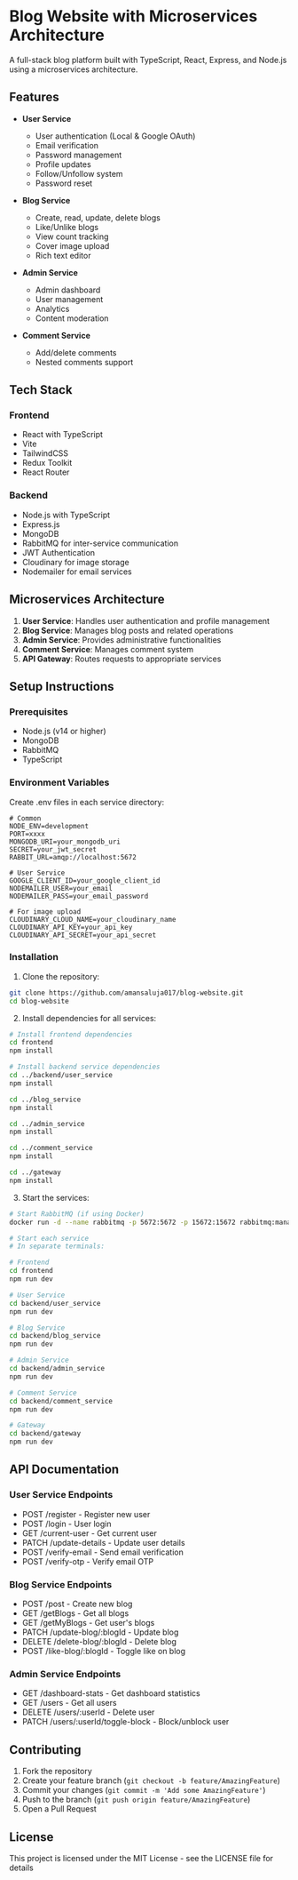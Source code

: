# Blog Website with Microservices Architecture

A full-stack blog platform built with TypeScript, React, Express, and Node.js using a microservices architecture.

## Features

- **User Service**
  - User authentication (Local & Google OAuth)
  - Email verification
  - Password management
  - Profile updates
  - Follow/Unfollow system
  - Password reset
  
- **Blog Service**
  - Create, read, update, delete blogs
  - Like/Unlike blogs
  - View count tracking
  - Cover image upload
  - Rich text editor

- **Admin Service**
  - Admin dashboard
  - User management
  - Analytics
  - Content moderation

- **Comment Service**
  - Add/delete comments
  - Nested comments support

## Tech Stack

### Frontend
- React with TypeScript
- Vite
- TailwindCSS
- Redux Toolkit
- React Router

### Backend
- Node.js with TypeScript
- Express.js
- MongoDB
- RabbitMQ for inter-service communication
- JWT Authentication
- Cloudinary for image storage
- Nodemailer for email services

## Microservices Architecture

1. **User Service**: Handles user authentication and profile management
2. **Blog Service**: Manages blog posts and related operations
3. **Admin Service**: Provides administrative functionalities
4. **Comment Service**: Manages comment system
5. **API Gateway**: Routes requests to appropriate services

## Setup Instructions

### Prerequisites
- Node.js (v14 or higher)
- MongoDB
- RabbitMQ
- TypeScript

### Environment Variables

Create .env files in each service directory:

```env
# Common
NODE_ENV=development
PORT=xxxx
MONGODB_URI=your_mongodb_uri
SECRET=your_jwt_secret
RABBIT_URL=amqp://localhost:5672

# User Service
GOOGLE_CLIENT_ID=your_google_client_id
NODEMAILER_USER=your_email
NODEMAILER_PASS=your_email_password

# For image upload
CLOUDINARY_CLOUD_NAME=your_cloudinary_name
CLOUDINARY_API_KEY=your_api_key
CLOUDINARY_API_SECRET=your_api_secret
```

### Installation

1. Clone the repository:
```bash
git clone https://github.com/amansaluja017/blog-website.git
cd blog-website
```

2. Install dependencies for all services:
```bash
# Install frontend dependencies
cd frontend
npm install

# Install backend service dependencies
cd ../backend/user_service
npm install

cd ../blog_service
npm install

cd ../admin_service
npm install

cd ../comment_service
npm install

cd ../gateway
npm install
```

3. Start the services:

```bash
# Start RabbitMQ (if using Docker)
docker run -d --name rabbitmq -p 5672:5672 -p 15672:15672 rabbitmq:management

# Start each service
# In separate terminals:

# Frontend
cd frontend
npm run dev

# User Service
cd backend/user_service
npm run dev

# Blog Service
cd backend/blog_service
npm run dev

# Admin Service
cd backend/admin_service
npm run dev

# Comment Service
cd backend/comment_service
npm run dev

# Gateway
cd backend/gateway
npm run dev
```

## API Documentation

### User Service Endpoints
- POST /register - Register new user
- POST /login - User login
- GET /current-user - Get current user
- PATCH /update-details - Update user details
- POST /verify-email - Send email verification
- POST /verify-otp - Verify email OTP

### Blog Service Endpoints
- POST /post - Create new blog
- GET /getBlogs - Get all blogs
- GET /getMyBlogs - Get user's blogs
- PATCH /update-blog/:blogId - Update blog
- DELETE /delete-blog/:blogId - Delete blog
- POST /like-blog/:blogId - Toggle like on blog

### Admin Service Endpoints
- GET /dashboard-stats - Get dashboard statistics
- GET /users - Get all users
- DELETE /users/:userId - Delete user
- PATCH /users/:userId/toggle-block - Block/unblock user

## Contributing

1. Fork the repository
2. Create your feature branch (`git checkout -b feature/AmazingFeature`)
3. Commit your changes (`git commit -m 'Add some AmazingFeature'`)
4. Push to the branch (`git push origin feature/AmazingFeature`)
5. Open a Pull Request

## License

This project is licensed under the MIT License - see the LICENSE file for details
